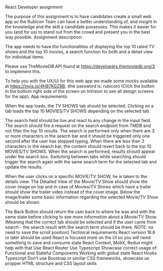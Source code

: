 React Developer assignment


The purpose of this assignment is to have candidates create a small web app so the Rubicon Team can have a better understanding of, and insight in the knowledge and the skill a candidate possesses. This makes it easier for you (and for us) to stand out from the crowd and present you in the best way possible.
Assignment description:

The app needs to have the functionalities of displaying the top 10 rated TV shows and the top 10 movies, a search function for both and a detail view for individual items.

Please use TheMovieDB API found at https://developers.themoviedb.org/3 to implement this.

To help you with the UX/UI for this web app we made some mocks available at https://invis.io/4H87KGZ8B. (the password is: rubicon)
(Click the button in the bottom right side of the screen on InVision to see all design screens for the app).
App requirements:

When the app loads, the TV SHOWS tab should be selected.
Clicking on a tab loads the top 10 MOVIES/TV SHOWS depending on the selected tab.

The search field should be live and react to any change in the input field.
The search should fire a request on the search endpoint from TMDB and not filter the top 10 results.
The search is performed only when there are 3 or more characters in the search bar and it should be triggered only one second after the user has stopped typing.
When there are less than 3 characters in the search bar, the content should revert back to the top 10 MOVIES/TV SHOWS.
When the search is performed, results should appear under the search box.
Switching between tabs while searching should trigger the search again with the same search term for the selected tab and update the results.

When the user clicks on a specific MOVIE/TV SHOW, he is taken to the details view.
The Detailed View of the Movie/TV Show should show the cover image on top and in case of Movies/TV Shows which have a trailer should show the trailer video instead of the cover image. Below the image/trailer some basic information regarding the selected Movie/TV Show should be shown.


The Back Button should return the user back to where he was and with the same state before clicking to see more information about a Movie/TV Show.
(Meaning that the correct tab should be selected and if the user came from search - the search result with the search term should be there. 
NOTE: no need to save the scroll position) 
Technical requirements
React version 16.8 or later should be used
React is focused more on the UI so you will need something to save and consume state
React Context, MobX, Redux might help with that
Use React Router
Use Typescript
Showcase correct usage of:
Functional and Stateful Components
Working with global state
React Hooks
Typescript
Don’t use Boostrap or similar CSS frameworks, showcase us propper HTML structure and CSS layout skills
